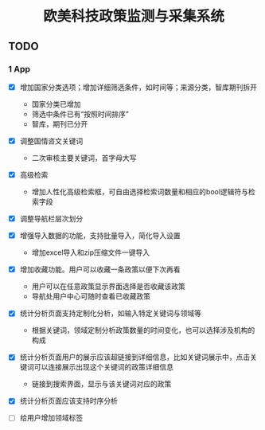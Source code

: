 <h1 style="text-align: center">欧美科技政策监测与采集系统</h1>

## TODO

### 1 App

- [x] 增加国家分类选项；增加详细筛选条件，如时间等；来源分类，智库期刊拆开
  - 国家分类已增加
  - 筛选中条件已有“按照时间排序”
  - 智库，期刊已分开
- [x] 调整国情咨文关键词
  - 二次审核主要关键词，首字母大写
- [x] 高级检索
  - 增加人性化高级检索框，可自由选择检索词数量和相应的bool逻辑符与检索字段
- [x] 调整导航栏层次划分
- [x] 增强导入数据的功能，支持批量导入，简化导入设置
  - 增加excel导入和zip压缩文件一键导入
- [x] 增加收藏功能。用户可以收藏一条政策以便下次再看
  - 用户可以在任意政策显示界面选择是否收藏该政策
  - 导航处用户中心可随时查看已收藏政策
- [x] 统计分析页面支持定制化分析，如输入特定关键词与领域等
  - 根据关键词，领域定制分析政策数量的时间变化，也可以选择涉及机构的构成
- [x] 统计分析页面用户的展示应该超链接到详细信息，比如关键词展示中，点击关键词可以连接展示出现这个关键词的政策详细信息
  - 链接到搜索界面，显示与该关键词对应的政策
- [x] 统计分析页面应该支持时序分析
- [ ] 给用户增加领域标签

